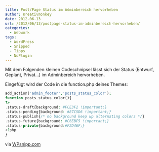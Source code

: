 ```yaml
---
title: Post/Page Status im Adminbereich hervorheben
author: Kreativmonkey
date: 2012-06-13
url: /2012/06/13/postpage-status-im-adminbereich-hervorheben/
categories:
  - Webwork
tags:
  - WordPress
  - Snipped
  - Tipps
  - NoPlugin
---
```

Mit dem Folgenden kleinen Codeschnipsel lässt sich der Status (Entwurf, Geplant, Privat&#8230;) im Adminbereich hervorheben.

Eingefügt wird der Code in die function.php deines Themes:

```php
add_action('admin_footer','posts_status_color');
function posts_status_color(){
?>
.status-draft{background: #FCE3F2 !important;}
.status-pending{background: #87C5D6 !important;}
.status-publish{/* no background keep wp alternating colors */}
.status-future{background: #C6EBF5 !important;}
.status-private{background:#F2D46F;}
<?php 
}
```

via [WPsnipp.com][1]

 [1]: http://wpsnipp.com/index.php/functions-php/change-admin-postpage-color-by-status-draft-pending-published-future-private/
